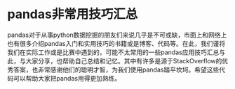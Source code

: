# pandas非常用技巧汇总
pandas对于从事python数据挖掘的朋友们来说几乎是不可或缺，市面上和网络上也有很多介绍pandas入门和实用技巧的书籍或是博客、代码等。在此，我们谨将我们在实际工作或是比赛中遇到的，可能不太常用的一些pandas应用技巧汇总与此，与大家分享，也帮助自己总结和记忆。其中有许多是源于StackOverflow的优秀答案，也非常感谢他们的聪明才智，为我们使用pandas踏平坎坷。希望这些代码可以帮助大家把pandas用得更加熟练。

